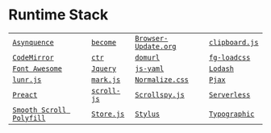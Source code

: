 # Runtime Stack

<table class="billiard-table">
    <tbody>
      <tr>
        <td><code><a href="https://github.com/getify/asynquence" title="Asynquence">Asynquence</a></code></td>
        <td><code><a href="https://github.com/mmckegg/become" title="become">become</a></code></td>
        <td><code><a href="https://browser-update.org/" title="Browser-Update.org">Browser-Update.org</a></code></td>
        <td><code><a href="https://clipboardjs.com" title="clipboard.js">clipboard.js</a></code></td>
      </tr>
      <tr>
        <td><code><a href="https://codemirror.net" title="CodeMirror">CodeMirror</a></code></td>
        <td><code><a href="https://ctr-lang.com" title="ctr">ctr</a></code></td>
        <td><code><a href="https://github.com/Mikhus/domurl" title="domurl">domurl</a></code></td>
        <td><code><a href="https://github.com/filamentgroup/loadCSS" title="fg-loadcss">fg-loadcss</a></code></td>
      </tr>
      <tr>
        <td><code><a href="http://fontawesome.io/" title="Font Awesome">Font Awesome</a></code></td>
        <td><code><a href="https://jquery.com" title="Jquery">Jquery</a></code></td>
        <td><code><a href="https://github.com/nodeca/js-yaml" title="js-yaml">js-yaml</a></code></td>
        <td><code><a href="https://lodash.com" title="Lodash">Lodash</a></code></td>
      </tr>
      <tr>
        <td><code><a href="http://lunrjs.com" title="lunr.js">lunr.js</a></code></td>
        <td><code><a href="https://markjs.io/" title="mark.js">mark.js</a></code></td>
        <td><code><a href="https://necolas.github.io/normalize.css/" title="Normalize.css">Normalize.css</a></code></td>
        <td><code><a href="https://github.com/MoOx/pjax" title="Pjax">Pjax</a></code></td>
      </tr>
      <tr>
        <td><code><a href="https://preactjs.com" title="Preact">Preact</a></code></td>
        <td><code><a href="https://github.com/mkay581/scroll-js" title="scroll-js">scroll-js</a></code></td>
        <td><code><a href="https://github.com/twbs/bootstrap/blob/master/js/scrollspy.js" title="Scrollspy.js">Scrollspy.js</a></code></td>
        <td><code><a href="https://serverless.com/" title="Serverless">Serverless</a></code></td>
      </tr>
      <tr>
        <td><code><a href="http://iamdustan.com/smoothscroll/" title="smooth scroll polyfill">Smooth Scroll Polyfill</a></code></td>
        <td><code><a href="https://github.com/marcuswestin/store.js" title="Store.js">Store.js</a></code></td>
        <td><code><a href="http://stylus-lang.com" title="Stylus">Stylus</a></code></td>
        <td><code><a href="https://github.com/corysimmons/typographic" title="typographic">Typographic</a></code></td>
      </tr>
    </tbody>
</table>

<div class="cf"></div>
<div class="end"></div>

